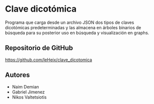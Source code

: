 # Clave dicotómica
Programa que carga desde un archivo JSON dos tipos de claves dicotómicas predeterminadas y las almacena en árboles binarios de búsqueda para su posterior uso en búsqueda y visualización en graphs.

## Repositorio de GitHub
https://github.com/leHeix/clave_dicotomica

## Autores
- Naim Demian
- Gabriel Jimenez
- Nikos Valtetsiotis